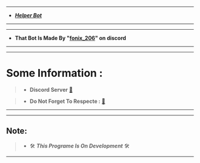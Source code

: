 ---------------------------------------------------------------------------------------

*  ***[Helper Bot](https://github.com/FonixCommunity/Helper_Bot-py)***

---------------------------------------------------------------------------------------

---------------------------------------------------------------------------------------

- **That Bot Is Made By "[fonix_206](https://github.com/FonixCommunity)" on discord**

---------------------------------------------------------------------------------------

---------------------------------------------------------------------------------------

# **Some Information :**

> * ****Discord Server**** [:safety_pin:](https://discord.gg/YUNUhkrzhg)

> * ****Do Not Forget To Respecte :**** [:safety_pin:](https://github.com/FonixCommunity/Helper_Bot.py/blob/main/LECENSE)

---------------------------------------------------------------------------------------

---------------------------------------------------------------------------------------

## ****Note:****

> * 🛠️ _**This Programe Is On Development**_ 🛠️
---------------------------------------------------------------------------------------
